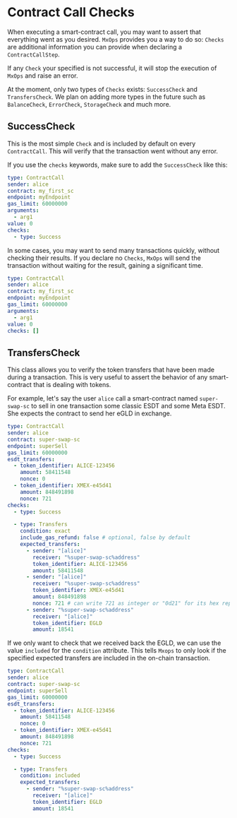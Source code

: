 # Contract Call Checks

When executing a smart-contract call, you may want to assert that everything went as you desired.
`MxOps` provides you a way to do so: `Checks` are additional information you can provide when
declaring a `ContractCallStep`.

If any `Check` your specified is not successful, it will stop the execution of `MxOps`
and raise an error.

At the moment, only two types of `Checks` exists: `SuccessCheck` and `TransfersCheck`. We plan
on adding more types in the future such as `BalanceCheck`, `ErrorCheck`,
`StorageCheck` and much more.

## SuccessCheck

This is the most simple `Check` and is included by default on every `ContractCall`. This will verify
that the transaction went without any error.

If you use the `checks` keywords, make sure to add the `SuccessCheck` like this:

```yaml
type: ContractCall
sender: alice
contract: my_first_sc
endpoint: myEndpoint
gas_limit: 60000000
arguments:
  - arg1
value: 0
checks:
  - type: Success
```

In some cases, you may want to send many transactions quickly, without checking their results.
If you declare no `Checks`, `MxOps` will send the transaction without waiting for the result,
gaining a significant time.

```yaml
type: ContractCall
sender: alice
contract: my_first_sc
endpoint: myEndpoint
gas_limit: 60000000
arguments:
  - arg1
value: 0
checks: []
```

## TransfersCheck

This class allows you to verify the token transfers that have been made during a transaction. This
is very useful to assert the behavior of any smart-contract that is dealing with tokens.

For example, let's say the user `alice` call a smart-contract named `super-swap-sc` to sell in one
transaction some classic ESDT and some Meta ESDT. She expects the contract to send her eGLD
in exchange.

```yaml
type: ContractCall
sender: alice
contract: super-swap-sc
endpoint: superSell
gas_limit: 60000000
esdt_transfers:
  - token_identifier: ALICE-123456
    amount: 58411548
    nonce: 0
  - token_identifier: XMEX-e45d41
    amount: 848491898
    nonce: 721
checks:
  - type: Success

  - type: Transfers
    condition: exact
    include_gas_refund: false # optional, false by default
    expected_transfers:
      - sender: "[alice]"
        receiver: "%super-swap-sc%address"
        token_identifier: ALICE-123456
        amount: 58411548
      - sender: "[alice]"
        receiver: "%super-swap-sc%address"
        token_identifier: XMEX-e45d41
        amount: 848491898
        nonce: 721 # can write 721 as integer or "0d21" for its hex representation
      - sender: "%super-swap-sc%address"
        receiver: "[alice]"
        token_identifier: EGLD
        amount: 18541
```

If we only want to check that we received back the EGLD, we can use the value `included` for the
`condition` attribute. This tells `Mxops` to only look if the specified expected transfers are
included in the on-chain transaction.

```yaml
type: ContractCall
sender: alice
contract: super-swap-sc
endpoint: superSell
gas_limit: 60000000
esdt_transfers:
  - token_identifier: ALICE-123456
    amount: 58411548
    nonce: 0
  - token_identifier: XMEX-e45d41
    amount: 848491898
    nonce: 721
checks:
  - type: Success

  - type: Transfers
    condition: included
    expected_transfers:
      - sender: "%super-swap-sc%address"
        receiver: "[alice]"
        token_identifier: EGLD
        amount: 18541
```

